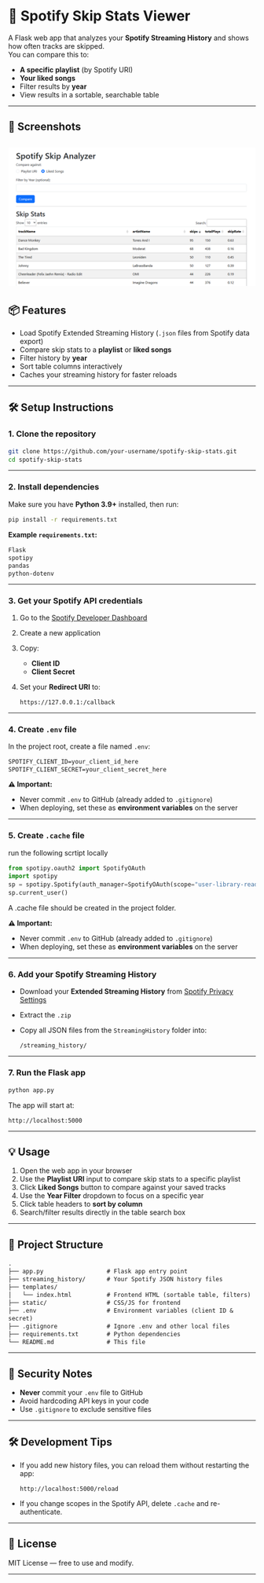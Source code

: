 # 🎵 Spotify Skip Stats Viewer

A Flask web app that analyzes your **Spotify Streaming History** and shows how often tracks are skipped.  
You can compare this to:
- **A specific playlist** (by Spotify URI)
- **Your liked songs**
- Filter results by **year**
- View results in a sortable, searchable table

---
## 📸 Screenshots

![Main Page](docs/screenshots/app.png)
---

## 📦 Features
- Load Spotify Extended Streaming History (`.json` files from Spotify data export)
- Compare skip stats to a **playlist** or **liked songs**
- Filter history by **year**
- Sort table columns interactively
- Caches your streaming history for faster reloads

---

## 🛠️ Setup Instructions

### 1. Clone the repository
```bash
git clone https://github.com/your-username/spotify-skip-stats.git
cd spotify-skip-stats
```

---

### 2. Install dependencies

Make sure you have **Python 3.9+** installed, then run:

```bash
pip install -r requirements.txt
```

**Example `requirements.txt`:**

```
Flask
spotipy
pandas
python-dotenv
```

---

### 3. Get your Spotify API credentials

1. Go to the [Spotify Developer Dashboard](https://developer.spotify.com/dashboard/)
2. Create a new application
3. Copy:

   * **Client ID**
   * **Client Secret**
4. Set your **Redirect URI** to:

   ```
   https://127.0.0.1:/callback
   ```

---

### 4. Create `.env` file

In the project root, create a file named `.env`:

```env
SPOTIFY_CLIENT_ID=your_client_id_here
SPOTIFY_CLIENT_SECRET=your_client_secret_here
```

**⚠ Important:**

* Never commit `.env` to GitHub (already added to `.gitignore`)
* When deploying, set these as **environment variables** on the server

---


### 5. Create `.cache` file

run the following scrtipt locally

```python
from spotipy.oauth2 import SpotifyOAuth
import spotipy
sp = spotipy.Spotify(auth_manager=SpotifyOAuth(scope="user-library-read"))
sp.current_user()
```

A .cache file should be created in the project folder.

**⚠ Important:**

* Never commit `.env` to GitHub (already added to `.gitignore`)
* When deploying, set these as **environment variables** on the server

---

### 6. Add your Spotify Streaming History

* Download your **Extended Streaming History** from [Spotify Privacy Settings](https://www.spotify.com/account/privacy/)
* Extract the `.zip`
* Copy all JSON files from the `StreamingHistory` folder into:

  ```
  /streaming_history/
  ```

---

### 7. Run the Flask app

```bash
python app.py
```

The app will start at:

```
http://localhost:5000
```

---

## 💡 Usage

1. Open the web app in your browser
2. Use the **Playlist URI** input to compare skip stats to a specific playlist
3. Click **Liked Songs** button to compare against your saved tracks
4. Use the **Year Filter** dropdown to focus on a specific year
5. Click table headers to **sort by column**
6. Search/filter results directly in the table search box

---

## 📁 Project Structure

```
.
├── app.py                  # Flask app entry point
├── streaming_history/      # Your Spotify JSON history files
├── templates/
│   └── index.html          # Frontend HTML (sortable table, filters)
├── static/                 # CSS/JS for frontend
├── .env                    # Environment variables (client ID & secret)
├── .gitignore              # Ignore .env and other local files
├── requirements.txt        # Python dependencies
└── README.md               # This file
```

---

## 🔐 Security Notes

* **Never** commit your `.env` file to GitHub
* Avoid hardcoding API keys in your code
* Use `.gitignore` to exclude sensitive files

---

## 🛠 Development Tips

* If you add new history files, you can reload them without restarting the app:

  ```
  http://localhost:5000/reload
  ```
* If you change scopes in the Spotify API, delete `.cache` and re-authenticate.

---

## 📜 License

MIT License — free to use and modify.

---

